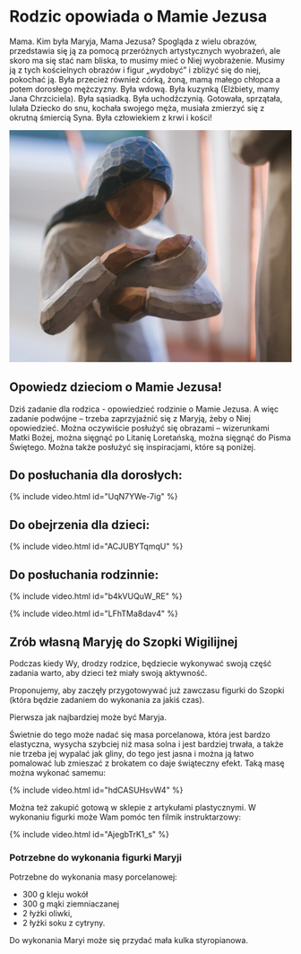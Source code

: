 # Rodzic opowiada o Mamie Jezusa

Mama. Kim była  Maryja, Mama Jezusa? Spogląda z wielu obrazów, przedstawia się ją za pomocą przeróżnych artystycznych wyobrażeń, ale skoro ma się stać nam bliska, to musimy mieć o Niej wyobrażenie. Musimy ją z tych kościelnych obrazów i figur „wydobyć” i zbliżyć się do niej, pokochać ją. Była przecież również córką, żoną, mamą małego chłopca a potem dorosłego mężczyzny. Była wdową. Była kuzynką (Elżbiety, mamy Jana Chrzciciela). Była sąsiadką. Była uchodźczynią. Gotowała, sprzątała, lulała Dziecko do snu, kochała swojego męża, musiała zmierzyć się z okrutną śmiercią Syna. Była człowiekiem z krwi i kości!

![Zdjęcie](/img/2021-12-08.jpg)

## Opowiedz dzieciom o Mamie Jezusa!

Dziś zadanie dla rodzica - opowiedzieć rodzinie o Mamie Jezusa.  A więc zadanie podwójne – trzeba zaprzyjaźnić się z Maryją, żeby o Niej opowiedzieć. Można oczywiście posłużyć się obrazami – wizerunkami Matki Bożej, można sięgnąć po Litanię Loretańską, można sięgnąć do Pisma Świętego. Można także posłużyć się inspiracjami, które są poniżej.

## Do posłuchania dla dorosłych:

{% include video.html id="UqN7YWe-7ig" %}

## Do obejrzenia dla dzieci:

{% include video.html id="ACJUBYTqmqU" %}

## Do posłuchania rodzinnie:

{% include video.html id="b4kVUQuW_RE" %}

{% include video.html id="LFhTMa8dav4" %}

## Zrób własną Maryję do Szopki Wigilijnej

Podczas kiedy Wy, drodzy rodzice, będziecie wykonywać swoją część zadania warto, aby dzieci też miały swoją aktywność.

Proponujemy, aby zaczęły przygotowywać już zawczasu figurki do Szopki (która będzie zadaniem do wykonania za jakiś czas).

Pierwsza jak najbardziej może być Maryja.

Świetnie do tego może nadać się masa porcelanowa, która jest bardzo elastyczna, wysycha szybciej niż masa solna i jest bardziej trwała, a także nie trzeba jej wypalać jak gliny, do tego jest jasna i można ją łatwo pomalować lub zmieszać z brokatem co daje świąteczny efekt. Taką masę można wykonać samemu:

{% include video.html id="hdCASUHsvW4" %}

Można też zakupić gotową w sklepie z artykułami plastycznymi. W wykonaniu figurki może Wam pomóc ten filmik instruktarzowy:

{% include video.html id="AjegbTrK1_s" %}

### Potrzebne do wykonania figurki Maryji

Potrzebne do wykonania masy porcelanowej:

- 300 g kleju wokół
- 300 g mąki ziemniaczanej
- 2 łyżki oliwki,
- 2 łyżki soku z cytryny.

Do wykonania Maryi może się przydać mała kulka styropianowa.
